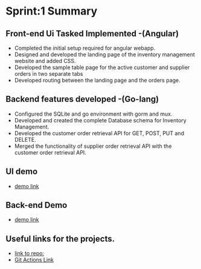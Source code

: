 # Sprint:1 Summary

## Front-end Ui Tasked Implemented -(Angular)
- Completed the initial setup required for angular webapp.
- Designed and developed the landing page of the inventory management website and added CSS.
- Developed the sample table page for the active customer and supplier orders in two separate tabs
- Developed routing between the landing page and the orders page.

## Backend features developed -(Go-lang)
- Configured the SQLite and go environment with gorm and mux.
- Developed and created the complete Database schema for Inventory Management.
- Developed the customer order retrieval API for GET, POST, PUT and DELETE.
- Merged the functionality of supplier order retrieval API with the customer order retrieval API.

## UI demo
 - [demo link ](https://youtu.be/1reyv-ckDNU)

## Back-end Demo
- [demo link](https://youtu.be/7t3zbaAwJ1s)

## Useful links for the projects.
- [link to repo:](https://github.com/Raviteja7Lanka/Inventory_Management_SE_Project)
- [Git Actions Link](https://github.com/Raviteja7Lanka/Inventory_Management_SE_Project/issues)


